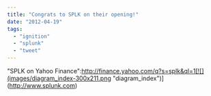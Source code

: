 ```yaml
---
title: "Congrats to SPLK on their opening!"
date: "2012-04-19"
tags: 
  - "ignition"
  - "splunk"
  - "tweet"
---
```


"SPLK on Yahoo Finance":http://finance.yahoo.com/q?s=splk&ql=1[![](images/diagram_index-300x211.png "diagram_index")](http://www.splunk.com)
